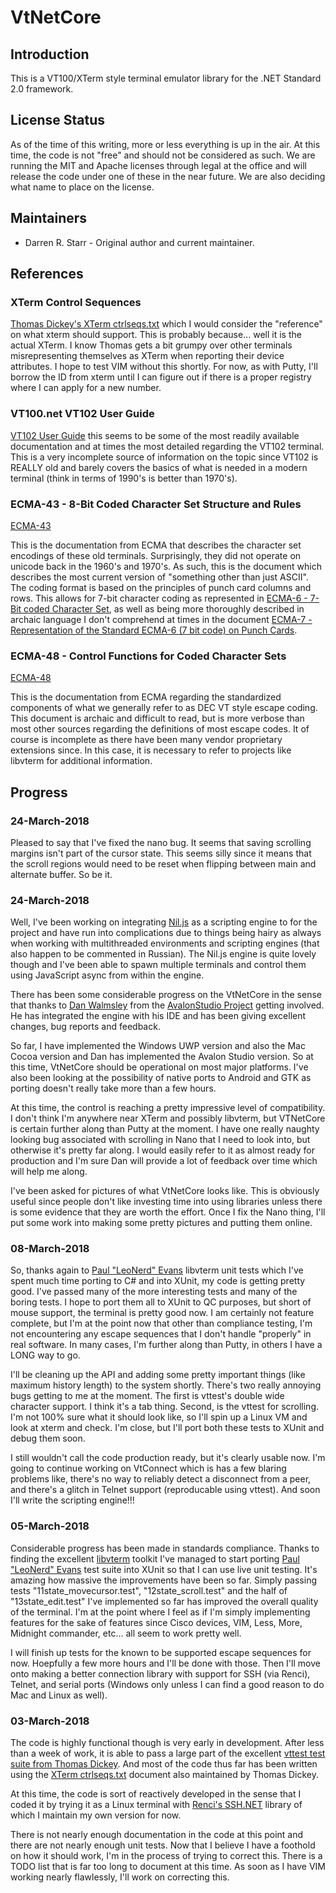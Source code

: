 # VtNetCore

## Introduction

This is a VT100/XTerm style terminal emulator library for the .NET Standard 2.0 framework. 

## License Status

As of the time of this writing, more or less everything is up in the air. At this time, the code is not "free" and should not be considered as such.
We are running the MIT and Apache licenses through legal at the office and will release the code under one of these in the near future. We are also
deciding what name to place on the license.

## Maintainers

* Darren R. Starr - Original author and current maintainer.

## References

### XTerm Control Sequences

[Thomas Dickey's XTerm ctrlseqs.txt](https://github.com/ThomasDickey/xterm-snapshots/blob/master/ctlseqs.txt) which I would consider the "reference" on
what xterm should support. This is probably because... well it is the actual XTerm. I know Thomas gets a bit grumpy over other terminals misrepresenting
themselves as XTerm when reporting their device attributes. I hope to test VIM without this shortly. For now, as with Putty, I'll borrow the ID from xterm
until I can figure out if there is a proper registry where I can apply for a new number.

### VT100.net VT102 User Guide

[VT102 User Guide](https://vt100.net/docs/vt102-ug/) this seems to be some of the most readily available documentation and at times the most detailed
regarding the VT102 terminal. This is a very incomplete source of information on the topic since VT102 is REALLY old and barely covers the basics of
what is needed in a modern terminal (think in terms of 1990's is better than 1970's).

### ECMA-43 - 8-Bit Coded Character Set Structure and Rules

[ECMA-43](http://www.ecma-international.org/publications/files/ECMA-ST/Ecma-043.pdf)

This is the documentation from ECMA that describes the character set encodings of these old terminals. Surprisingly, they did not operate on
unicode back in the 1960's and 1970's. As such, this is the document which describes the most current version of "something other than just ASCII".
The coding format is based on the principles of punch card columns and rows. This allows for 7-bit character coding as represented in
[ECMA-6 - 7-Bit coded Character Set](http://www.ecma-international.org/publications/files/ECMA-ST/Ecma-006.pdf), as well as being more thoroughly
described in archaic language I don't comprehend at times in the document
[ECMA-7 - Representation of the Standard ECMA-6 (7 bit code) on Punch Cards](https://www.ecma-international.org/publications/files/ECMA-ST-WITHDRAWN/ECMA-7,%201st%20Edition,%20April%201965.pdf).

### ECMA-48 - Control Functions for Coded Character Sets

[ECMA-48](http://www.ecma-international.org/publications/files/ECMA-ST/Ecma-048.pdf)

This is the documentation from ECMA regarding the standardized components of what we generally refer to as DEC VT style escape coding. This document
is archaic and difficult to read, but is more verbose than most other sources regarding the definitions of most escape codes. It of course is
incomplete as there have been many vendor proprietary extensions since. In this case, it is necessary to refer to projects like libvterm for additional
information.

## Progress

### 24-March-2018

Pleased to say that I've fixed the nano bug. It seems that saving scrolling margins isn't part of the cursor state. This seems silly since it means that
the scroll regions would need to be reset when flipping between main and alternate buffer. So be it.

### 24-March-2018

Well, I've been working on integrating [Nil.js](https://github.com/nilproject/NiL.JS) as a scripting engine to for the project and have run into complications
due to things being hairy as always when working with multithreaded environments and scripting engines (that also happen to be commented in Russian). The Nil.js
engine is quite lovely though and I've been able to spawn multiple terminals and control them using JavaScript async from within the engine.

There has been some considerable progress on the VtNetCore in the sense that thanks to [Dan Walmsley](https://github.com/danwalmsley) from the 
[AvalonStudio Project](https://github.com/VitalElement/AvalonStudio) getting involved. He has integrated the engine with his IDE and has been giving excellent
changes, bug reports and feedback.

So far, I have implemented the Windows UWP version and also the Mac Cocoa version and Dan has implemented the Avalon Studio version. So at this time, VtNetCore
should be operational on most major platforms. I've also been looking at the possibility of native ports to Android and GTK as porting doesn't really take more
than a few hours.

At this time, the control is reaching a pretty impressive level of compatibility. I don't think I'm anywhere near XTerm and possibly libvterm, but VTNetCore is 
certain further along than Putty at the moment. I have one really naughty looking bug associated with scrolling in Nano that I need to look into, but otherwise
it's pretty far along. I would easily refer to it as almost ready for production and I'm sure Dan will provide a lot of feedback over time which will help me
along.

I've been asked for pictures of what VtNetCore looks like. This is obviously useful since people don't like investing time into using libraries unless there
is some evidence that they are worth the effort. Once I fix the Nano thing, I'll put some work into making some pretty pictures and putting them online.

### 08-March-2018

So, thanks again to [Paul "LeoNerd" Evans](https://launchpad.net/~leonerd) libvterm unit tests which I've spent much time porting to C# and into
XUnit, my code is getting pretty good. I've passed many of the more interesting tests and many of the boring tests. I hope to port them all to
XUnit to QC purposes, but short of mouse support, the terminal is pretty good now. I am certainly not feature complete, but I'm at the point now
that other than compliance testing, I'm not encountering any escape sequences that I don't handle "properly" in real software. In many cases,
I'm further along than Putty, in others I have a LONG way to go.

I'll be cleaning up the API and adding some pretty important things (like maximum history length) to the system shortly. There's two really annoying bugs getting to me at the moment. The first is vttest's double wide character support. I think it's a tab thing. Second, is the vttest for scrolling. I'm not 100% sure what it should look like, so I'll spin up a Linux VM and look at xterm and check. I'm close, but I'll port both these tests to XUnit and debug them soon.

I still wouldn't call the code production ready, but it's clearly usable now. I'm going to continue working on VtConnect which is has a few blaring
problems like, there's no way to reliably detect a disconnect from a peer, and there's a glitch in Telnet support (reproducable using vttest). And soon I'll write the scripting engine!!!

### 05-March-2018

Considerable progress has been made in standards compliance. Thanks to finding the excellent [libvterm](https://launchpad.net/libvterm) toolkit
I've managed to start porting [Paul "LeoNerd" Evans](https://launchpad.net/~leonerd) test suite into XUnit so that I can use live unit testing.
It's amazing how massive the improvements have been so far. Simply passing tests "11state_movecursor.test", "12state_scroll.test" and the half of "13state_edit.test" I've implemented so far has improved the overall quality of the terminal. I'm at the point where I feel as if I'm simply
implementing features for the sake of features since Cisco devices, VIM, Less, More, Midnight commander, etc... all seem to work pretty well.

I will finish up tests for the known to be supported escape sequences for now. Hoepfully a few more hours and I'll be done with those. Then I'll
move onto making a better connection library with support for SSH (via Renci), Telnet, and serial ports (Windows only unless I can find a good reason
to do Mac and Linux as well).

### 03-March-2018

The code is highly functional though is very early in development. After less than a week of work, it is able to pass a large part of the
excellent [vttest test suite from Thomas Dickey](https://invisible-island.net/vttest/vttest.html). And most of the code thus far has been
written using the [XTerm ctrlseqs.txt](https://github.com/ThomasDickey/xterm-snapshots/blob/master/ctlseqs.txt) document also maintained
by Thomas Dickey.

At this time, the code is sort of reactively developed in the sense that I coded it by trying it as a Linux terminal with [Renci's SSH.NET](https://github.com/sshnet/SSH.NET)
library of which I maintain my own version for now.

There is not nearly enough documentation in the code at this point and there are not nearly enough unit tests. Now that I
believe I have a foothold on how it should work, I'm in the process of trying to correct this. There is a TODO list that is
far too long to document at this time. As soon as I have VIM working nearly flawlessly, I'll work on correcting this.

